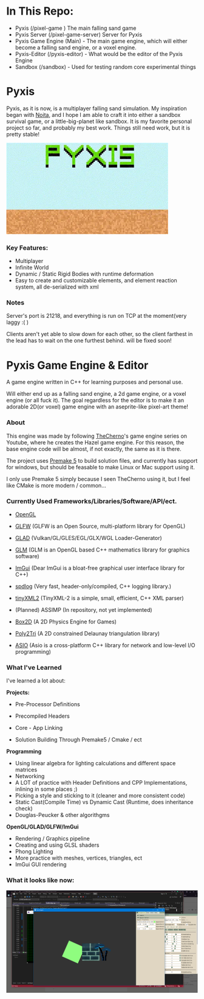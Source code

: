 
# In This Repo:
* Pyxis (/pixel-game ) The main falling sand game
* Pyxis Server (/pixel-game-server) Server for Pyxis
* Pyxis Game Engine (Main) - The main game engine, which will either become a falling sand engine, or a voxel engine.
* Pyxis-Editor (/pyxis-editor) - What would be the editor of the Pyxis Engine
* Sandbox (/sandbox) - Used for testing random core experimental things


# Pyxis 

Pyxis, as it is now, is a multiplayer falling sand simulation. My inspiration began with [Noita](https://store.steampowered.com/app/881100/Noita/), and I hope I am able to craft it into either a sandbox survival game, or a little-big-planet like sandbox. It is my favorite personal project so far, and probably my best work. Things still need work, but it is pretty stable!

![Simple Pyxis Gif](PyxisGifWebp.webp)

### Key Features:
*  Multiplayer
*  Infinite World
*  Dynamic / Static Rigid Bodies with runtime deformation
* Easy to create and customizable elements, and element reaction system, all de-serialized with xml


### Notes
Server's port is 21218, and everything is run on TCP at the moment(very laggy :( )

Clients aren't yet able to slow down for each other, so the client farthest in the lead has to wait on the one furthest behind. will be fixed soon!


# Pyxis Game Engine & Editor

A game engine written in C++ for learning purposes and personal use. 

Will either end up as a falling sand engine, a 2d game engine, or a voxel engine (or all fuck it). The goal regardless for the editor is to make it an adorable 2D(or voxel) game engine with an aseprite-like pixel-art theme!

### About

This engine was made by following [TheCherno](https://www.youtube.com/@TheCherno)'s game engine series on Youtube, where he creates the Hazel game engine. For this reason, the base engine code will be almost, if not exactly, the same as it is there.

The project uses [Premake 5](https://github.com/premake/premake-core) to build solution files, and currently has support for windows, but should be feasable to make Linux or Mac support using it.

I only use Premake 5 simply because I seen TheCherno using it, but I feel like CMake is more modern / common...


### Currently Used Frameworks/Libraries/Software/API/ect.

* [OpenGL](https://www.opengl.org)

* [GLFW](https://github.com/glfw/glfw) (GLFW is an Open Source, multi-platform library for OpenGL)

* [GLAD](https://glad.dav1d.de) (Vulkan/GL/GLES/EGL/GLX/WGL Loader-Generator)

* [GLM](https://github.com/g-truc/glm) (GLM is an OpenGL based C++ mathematics library for graphics software)

* [ImGui](https://github.com/ocornut/imgui) (Dear ImGui is a bloat-free graphical user interface library for C++)

* [spdlog](https://github.com/gabime/spdlog) (Very fast, header-only/compiled, C++ logging library.)

* [tinyXML2](https://github.com/leethomason/tinyxml2) (TinyXML-2 is a simple, small, efficient, C++ XML parser)
* (Planned) ASSIMP (In repository, not yet implemented) 
* [Box2D](https://box2d.org) (A 2D Physics Engine for Games)
* [Poly2Tri](https://github.com/jhasse/poly2tri) (A 2D constrained Delaunay triangulation library)
* [ASIO](https://think-async.com/Asio/) (Asio is a cross-platform C++ library for network and low-level I/O programming)



### What I've Learned

I've learned a lot about:

**Projects:**

* Pre-Processor Definitions

* Precompiled Headers

* Core - App Linking

* Solution Building Through Premake5 / Cmake / ect

**Programming**
* Using linear algebra for lighting calculations and different space matrices
* Networking
* A LOT of practice with Header Definitions and CPP Implementations, inlining in some places ;)
* Picking a style and sticking to it (cleaner and more consistent code)
* Static Cast(Compile Time) vs Dynamic Cast (Runtime, does inheritance check)
* Douglas-Peucker & other algorithgms

**OpenGL/GLAD/GLFW/ImGui**
* Rendering / Graphics pipeline
* Creating and using GLSL shaders
* Phong Lighting
* More practice with meshes, vertices, triangles, ect
* ImGui GUI rendering

### What it looks like  now:
![A peek at the Engine](peek.png)